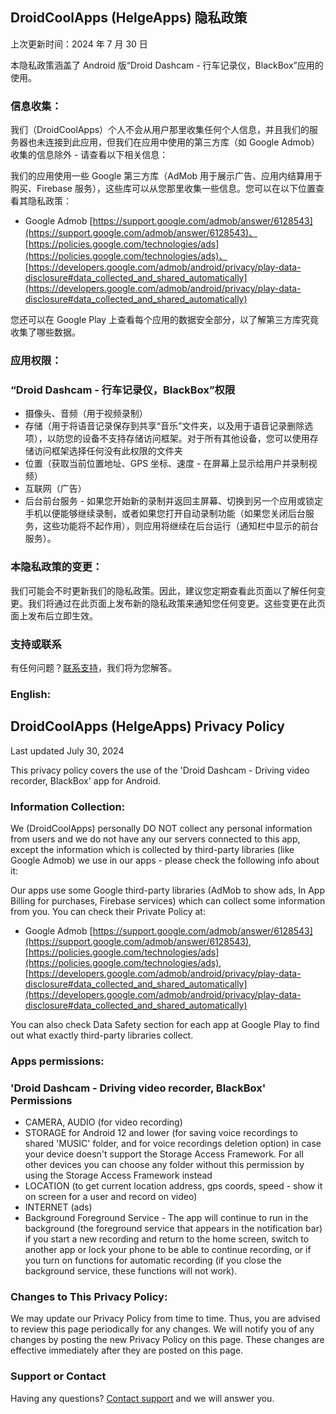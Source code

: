 ## DroidCoolApps (HelgeApps) 隐私政策

上次更新时间：2024 年 7 月 30 日

本隐私政策涵盖了 Android 版“Droid Dashcam - 行车记录仪，BlackBox”应用的使用。

### 信息收集：

我们（DroidCoolApps）个人不会从用户那里收集任何个人信息，并且我们的服务器也未连接到此应用，但我们在应用中使用的第三方库（如 Google Admob）收集的信息除外 - 请查看以下相关信息：

我们的应用使用一些 Google 第三方库（AdMob 用于展示广告、应用内结算用于购买、Firebase 服务），这些库可以从您那里收集一些信息。您可以在以下位置查看其隐私政策：
- Google Admob [https://support.google.com/admob/answer/6128543](https://support.google.com/admob/answer/6128543)、[https://policies.google.com/technologies/ads](https://policies.google.com/technologies/ads)、[https://developers.google.com/admob/android/privacy/play-data-disclosure#data_collected_and_shared_automatically](https://developers.google.com/admob/android/privacy/play-data-disclosure#data_collected_and_shared_automatically)

您还可以在 Google Play 上查看每个应用的数据安全部分，以了解第三方库究竟收集了哪些数据。

### 应用权限：

### “Droid Dashcam - 行车记录仪，BlackBox”权限
- 摄像头、音频（用于视频录制）
- 存储（用于将语音记录保存到共享“音乐”文件夹，以及用于语音记录删除选项），以防您的设备不支持存储访问框架。对于所有其他设备，您可以使用存储访问框架选择任何没有此权限的文件夹
- 位置（获取当前位置地址、GPS 坐标、速度 - 在屏幕上显示给用户并录制视频）
- 互联网（广告）
- 后台前台服务 - 如果您开始新的录制并返回主屏幕、切换到另一个应用或锁定手机以便能够继续录制，或者如果您打开自动录制功能（如果您关闭后台服务，这些功能将不起作用），则应用将继续在后台运行（通知栏中显示的前台服务）。

### 本隐私政策的变更：

我们可能会不时更新我们的隐私政策。因此，建议您定期查看此页面以了解任何变更。我们将通过在此页面上发布新的隐私政策来通知您任何变更。这些变更在此页面上发布后立即生效。

### 支持或联系

有任何问题？[联系支持](mailto://cooldroidapps4@gmail.com)，我们将为您解答。

### English:

## DroidCoolApps (HelgeApps) Privacy Policy

Last updated July 30, 2024

This privacy policy covers the use of the 'Droid Dashcam - Driving video recorder, BlackBox' app for Android.

### Information Collection:

We (DroidCoolApps) personally DO NOT collect any personal information from users and we do not have any our servers connected to this app, except the information which is collected by third-party libraries (like Google Admob) we use in our apps - please check the following info about it:

Our apps use some Google third-party libraries (AdMob to show ads, In App Billing for purchases, Firebase services) which can collect some information from you. You can check their Private Policy at:
- Google Admob [https://support.google.com/admob/answer/6128543](https://support.google.com/admob/answer/6128543), [https://policies.google.com/technologies/ads](https://policies.google.com/technologies/ads), [https://developers.google.com/admob/android/privacy/play-data-disclosure#data_collected_and_shared_automatically](https://developers.google.com/admob/android/privacy/play-data-disclosure#data_collected_and_shared_automatically)

You can also check Data Safety section for each app at Google Play to find out what exactly third-party libraries collect.

### Apps permissions:

### 'Droid Dashcam - Driving video recorder, BlackBox' Permissions
- CAMERA, AUDIO (for video recording)
- STORAGE for Android 12 and lower (for saving voice recordings to shared 'MUSIC' folder, and for voice recordings deletion option) in case your device doesn't support the Storage Access Framework. For all other devices you can choose any folder without this permission by using the Storage Access Framework instead
- LOCATION (to get current location address, gps coords, speed - show it on screen for a user and record on video)
- INTERNET (ads)
- Background Foreground Service - The app will continue to run in the background (the foreground service that appears in the notification bar) if you start a new recording and return to the home screen, switch to another app or lock your phone to be able to continue recording, or if you turn on functions for automatic recording (if you close the background service, these functions will not work).

###  Changes to This Privacy Policy:

We may update our Privacy Policy from time to time. Thus, you are advised to review this page periodically for any changes. We will notify you of any changes by posting the new Privacy Policy on this page. These changes are effective immediately after they are posted on this page.

### Support or Contact

Having any questions? [Сontact support](mailto://cooldroidapps4@gmail.com) and we will answer you.
